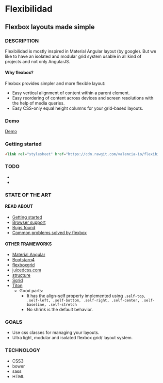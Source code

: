 # Flexibilidad

## Flexbox layouts made simple

### DESCRIPTION
Flexibilidad is mostly inspired in Material Angular layout (by google). But we like to have an isolated and modular grid system usable in all kind of projects and not only AngularJS.

#### Why flexbox?
Flexbox provides simpler and more flexible layout:
- Easy vertical alignment of content within a parent element.
- Easy reordering of content across devices and screen resolutions with the help of media queries.
- Easy CSS-only equal height columns for your grid-based layouts.

### Demo
[Demo](http://valencia-io.github.io/flexibilidad)

### Getting started

```HTML
<link rel="stylesheet" href="https://cdn.rawgit.com/valencia-io/flexibilidad/gh-pages/flexibilidad.css">
```

### TODO
-
-
### STATE OF THE ART
#### READ ABOUT
- [Getting started](https://css-tricks.com/snippets/css/a-guide-to-flexbox/)
- [Browser support](http://caniuse.com/#feat=flexbox)
- [Bugs found](https://github.com/philipwalton/flexbugs)
- [Common problems solved by flexbox](http://philipwalton.github.io/solved-by-flexbox/)

#### OTHER FRAMEWORKS
- [Material Angular](https://material.angularjs.org/latest/layout/container)
- [Bootstarp4](http://v4-alpha.getbootstrap.com/getting-started/flexbox/)
- [flexboxgrid](http://flexboxgrid.com/)
- [juicedcss.com](http://juicedcss.com/bower_components/juiced/docs/layout.html)
- [structure](http://kenwheeler.github.io/structure/)
- [Sgrid](http://stylusgrid.com/)
- [Titon](http://titon.io/en/toolkit/2.1.6/components/flex)
    - Good parts:
        - It has the align-self property implemented using ``` .self-top, .self-left, .self-bottom, .self-right, .self-center, .self-baseline, .self-stretch ```
        - No shrink is the default behavior.

### GOALS
- Use css classes for managing your layouts.
- Ultra light, modular and isolated flexbox grid/ layout system.

### TECHNOLOGY
- CSS3
- bower
- sass
- HTML
